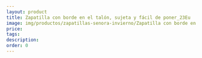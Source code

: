 ```yaml
---
layout: product
title: Zapatilla con borde en el talón, sujeta y fácil de poner_23Eu
image: img/productos/zapatillas-senora-invierno/Zapatilla con borde en el talón, sujeta y fácil de poner_23Eu.webp
price: 
tags: 
description: 
order: 0
---
```

